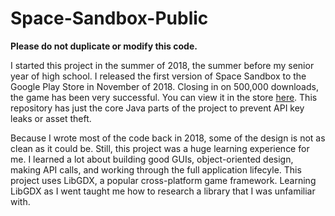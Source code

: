 # Space-Sandbox-Public
<b>Please do not duplicate or modify this code.</b>

 I started this project in the summer of 2018, the summer before my senior year of high school. I released the first version of Space Sandbox to the Google Play Store in November of 2018. Closing in on 500,000 downloads, the game has been very successful. You can view it in the store <a href="https://play.google.com/store/apps/details?id=com.tea.free" target="_blank">here</a>. This repository has just the core Java parts of the project to prevent API key leaks or asset theft.

Because I wrote most of the code back in 2018, some of the design is not as clean as it could be. Still, this project was a huge learning experience for me. I learned a lot about building good GUIs, object-oriented design, making API calls, and working through the full application lifecyle. This project uses LibGDX, a popular cross-platform game framework. Learning LibGDX as I went taught me how to research a library that I was unfamiliar with.
